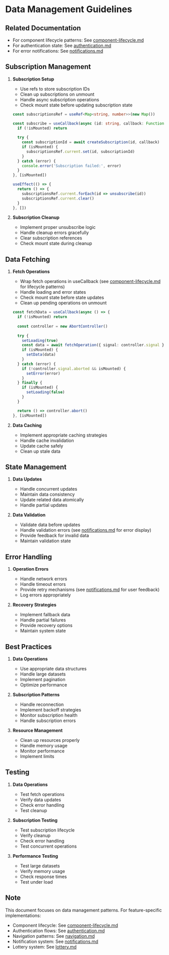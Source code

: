# Data Management Guidelines

## Related Documentation
- For component lifecycle patterns: See [component-lifecycle.md](component-lifecycle.md)
- For authentication state: See [authentication.md](authentication.md)
- For error notifications: See [notifications.md](notifications.md)

## Subscription Management

1. **Subscription Setup**
   - Use refs to store subscription IDs
   - Clean up subscriptions on unmount
   - Handle async subscription operations
   - Check mount state before updating subscription state
   ```typescript
   const subscriptionsRef = useRef<Map<string, number>>(new Map())
   
   const subscribe = useCallback(async (id: string, callback: Function) => {
     if (!isMounted) return
     
     try {
       const subscriptionId = await createSubscription(id, callback)
       if (isMounted) {
         subscriptionsRef.current.set(id, subscriptionId)
       }
     } catch (error) {
       console.error('Subscription failed:', error)
     }
   }, [isMounted])

   useEffect(() => {
     return () => {
       subscriptionsRef.current.forEach(id => unsubscribe(id))
       subscriptionsRef.current.clear()
     }
   }, [])
   ```

2. **Subscription Cleanup**
   - Implement proper unsubscribe logic
   - Handle cleanup errors gracefully
   - Clear subscription references
   - Check mount state during cleanup

## Data Fetching

1. **Fetch Operations**
   - Wrap fetch operations in useCallback (see [component-lifecycle.md](component-lifecycle.md) for lifecycle patterns)
   - Handle loading and error states
   - Check mount state before state updates
   - Clean up pending operations on unmount
   ```typescript
   const fetchData = useCallback(async () => {
     if (!isMounted) return
     
     const controller = new AbortController()
     
     try {
       setLoading(true)
       const data = await fetchOperation({ signal: controller.signal })
       if (isMounted) {
         setData(data)
       }
     } catch (error) {
       if (!controller.signal.aborted && isMounted) {
         setError(error)
       }
     } finally {
       if (isMounted) {
         setLoading(false)
       }
     }

     return () => controller.abort()
   }, [isMounted])
   ```

2. **Data Caching**
   - Implement appropriate caching strategies
   - Handle cache invalidation
   - Update cache safely
   - Clean up stale data

## State Management

1. **Data Updates**
   - Handle concurrent updates
   - Maintain data consistency
   - Update related data atomically
   - Handle partial updates

2. **Data Validation**
   - Validate data before updates
   - Handle validation errors (see [notifications.md](notifications.md) for error display)
   - Provide feedback for invalid data
   - Maintain validation state

## Error Handling

1. **Operation Errors**
   - Handle network errors
   - Handle timeout errors
   - Provide retry mechanisms (see [notifications.md](notifications.md) for user feedback)
   - Log errors appropriately

2. **Recovery Strategies**
   - Implement fallback data
   - Handle partial failures
   - Provide recovery options
   - Maintain system state

## Best Practices

1. **Data Operations**
   - Use appropriate data structures
   - Handle large datasets
   - Implement pagination
   - Optimize performance

2. **Subscription Patterns**
   - Handle reconnection
   - Implement backoff strategies
   - Monitor subscription health
   - Handle subscription errors

3. **Resource Management**
   - Clean up resources properly
   - Handle memory usage
   - Monitor performance
   - Implement limits

## Testing

1. **Data Operations**
   - Test fetch operations
   - Verify data updates
   - Check error handling
   - Test cleanup

2. **Subscription Testing**
   - Test subscription lifecycle
   - Verify cleanup
   - Check error handling
   - Test concurrent operations

3. **Performance Testing**
   - Test large datasets
   - Verify memory usage
   - Check response times
   - Test under load

## Note
This document focuses on data management patterns. For feature-specific implementations:
- Component lifecycle: See [component-lifecycle.md](component-lifecycle.md)
- Authentication flows: See [authentication.md](authentication.md)
- Navigation patterns: See [navigation.md](navigation.md)
- Notification system: See [notifications.md](notifications.md)
- Lottery system: See [lottery.md](lottery.md) 